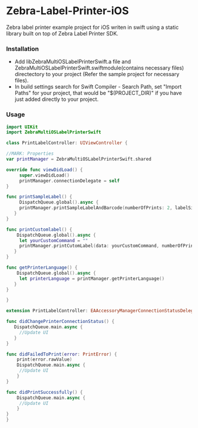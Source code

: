 # Zebra-Label-Printer-iOS

Zebra label printer example project for iOS writen in swift using a static library built on top of Zebra Label Printer SDK.

### Installation

- Add libZebraMultiOSLabelPrinterSwift.a file and ZebraMultiOSLabelPrinterSwift.swiftmodule(contains necessary files) directectory to your project (Refer the sample project for necessary files).
- In build settings search for Swift Compiler - Search Path, set "Import Paths" for your project, that would be "$(PROJECT_DIR)" if you have just added directly to your project.



### Usage

```swift
import UIKit
import ZebraMultiOSLabelPrinterSwift

class PrintLabelController: UIViewController {

//MARK: Properties
var printManager = ZebraMultiOSLabelPrinterSwift.shared

override func viewDidLoad() {
     super.viewDidLoad()
     printManager.connectionDelegate = self
}

func printSampleLabel() {
     DispatchQueue.global().async {
     printManager.printSampleLabelAndBarcode(numberOfPrints: 2, labelSize: .TwoByOne)
   }
}

func printCustomlabel() {
    DispatchQueue.global().async {
     let yourCustomCommand = ""
     printManager.printCutomLabel(data: yourCustomCommand, numberOfPrints: 3)
   }
}

func getPrinterLanguage() {
    DispatchQueue.global().async {
     let printerLanguage = printManager.getPrinterLanguage()
   }
}

}

extension PrintLabelController: EAAccessoryManagerConnectionStatusDelegate {

func didChangePrinterConnectionStatus() {
   DispatchQueue.main.async {
     //Update UI
   }
}

func didFailedToPrint(error: PrintError) {
    print(error.rawValue)
    DispatchQueue.main.async {
     //Update UI
    }
}

func didPrintSuccessfully() {
    DispatchQueue.main.async {
     //Update UI
    }
}
}
```


